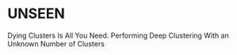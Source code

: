 # UNSEEN
Dying Clusters Is All You Need. Performing Deep Clustering With an Unknown Number of Clusters
